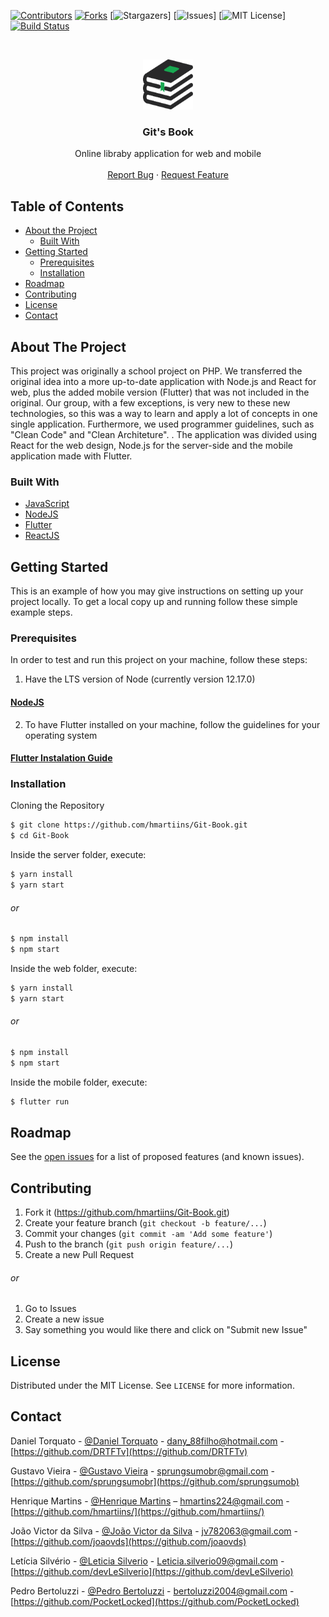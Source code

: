 [![Contributors][contributors-shield]][contributors-url]
[![Forks][forks-shield]][forks-url]
[![Stargazers][stars-shield]]
[![Issues][issues-shield]]
[![MIT License][license-shield]]
[![Build Status][travis-image]][travis-url]

<br />
<p align="center">
  <a href="https://github.com/hmartiins/Git-Book">
    <img src="docs/imagesReadme/GBVerde.png" alt="Logo" width="80" height="80">
  </a>

  <h3 align="center">Git's Book</h3>

  <p align="center">
    Online libraby application for web and mobile
    <br />
    <br />
    <a href="https://github.com/hmartiins/Git-Book/issues">Report Bug</a>
    ·
    <a href="https://github.com/hmartiins/Git-Book/issues">Request Feature</a>
  </p>
</p>

## Table of Contents

* [About the Project](#about-the-project)
  * [Built With](#built-with)
* [Getting Started](#getting-started)
  * [Prerequisites](#prerequisites)
  * [Installation](#installation)
* [Roadmap](#roadmap)
* [Contributing](#contributing)
* [License](#license)
* [Contact](#contact)

<!-- ABOUT THE PROJECT -->
## About The Project

<!-- [![Product Name Screen Shot][product-screenshot]](https://example.com) -->

This project was originally a school project on PHP. We transferred the original idea into a more up-to-date application with Node.js and React for web, plus the added mobile version (Flutter) that was not included in the original. Our group, with a few exceptions, is very new to these new technologies, so this was a way to learn and apply a lot of concepts in one single application. Furthermore, we used programmer guidelines, such as "Clean Code" and "Clean Architeture".
.
The application was divided using React for the web design, Node.js for the server-side and the mobile application made with Flutter.

### Built With

* [JavaScript](https://www.javascript.com/)
* [NodeJS](https://nodejs.org/en/)
* [Flutter](https://flutter.dev/?gclsrc=aw.ds&&gclid=CjwKCAjwps75BRAcEiwAEiACMZlRpBjVUw8SySX6rWh2jdJoggUnOcYBwTBMhzbv8tsQ9NvijIbvohoCTXcQAvD_BwE)
* [ReactJS](https://reactjs.org/)

<!-- GETTING STARTED -->
## Getting Started

This is an example of how you may give instructions on setting up your project locally.
To get a local copy up and running follow these simple example steps.

### Prerequisites

In order to test and run this project on your machine, follow these steps:
1. Have the LTS version of Node (currently version 12.17.0)

#### [NodeJS](https://nodejs.org/en/)

2. To have Flutter installed on your machine, follow the guidelines for your operating system

#### [Flutter Instalation Guide](https://flutter.dev/docs/get-started/install)


### Installation

Cloning the Repository

```sh
$ git clone https://github.com/hmartiins/Git-Book.git
$ cd Git-Book 
```

Inside the server folder, execute:

```sh
$ yarn install
$ yarn start
```

###### or

```sh
$ npm install
$ npm start
```

Inside the web folder, execute:

```sh
$ yarn install
$ yarn start 
```

###### or

```sh
$ npm install 
$ npm start 
```

Inside the mobile folder, execute:

```sh
$ flutter run
```

<!-- ROADMAP -->
## Roadmap

See the [open issues](https://github.com/hmartiins/Git-Book/issues) for a list of proposed features (and known issues).

<!-- CONTRIBUTING -->
## Contributing

1. Fork it (<https://github.com/hmartiins/Git-Book.git>)
2. Create your feature branch (`git checkout -b feature/...`)
3. Commit your changes (`git commit -am 'Add some feature'`)
4. Push to the branch (`git push origin feature/...`)
5. Create a new Pull Request

###### or

1. Go to Issues
2. Create a new issue
3. Say something you would like there and click on "Submit new Issue"

<!-- LICENSE -->
## License

Distributed under the MIT License. See `LICENSE` for more information.

<!-- CONTACT -->
## Contact

Daniel Torquato - [@Daniel Torquato](https://www.facebook.com/df777v) - dany_88filho@hotmail.com - [https://github.com/DRTFTv](https://github.com/DRTFTv)

Gustavo Vieira - [@Gustavo Vieira](https://www.facebook.com/gustavo.vieiradelacruz.9) - sprungsumobr@gmail.com - [https://github.com/sprungsumobr](https://github.com/sprungsumob)

Henrique Martins - [@Henrique Martins](https://www.facebook.com/profile.php?id=100004602799158) – hmartins224@gmail.com - [https://github.com/hmartiins/](https://github.com/hmartiins/)

João Victor da Silva - [@João Victor da Silva](https://www.facebook.com/profile.php?id=100015450819596) - jv782063@gmail.com - [https://github.com/joaovds](https://github.com/joaovds)

Letícia Silvério - [@Leticia Silverio](https://www.facebook.com/lele.silverio.14) - Leticia.silverio09@gmail.com - [https://github.com/devLeSilverio](https://github.com/devLeSilverio) 

Pedro Bertoluzzi - [@Pedro Bertoluzzi](https://www.facebook.com/pedroeduardo.bertoluzzi/) - bertoluzzi2004@gmail.com - [https://github.com/PocketLocked](https://github.com/PocketLocked) 

<!-- MARKDOWN LINKS & IMAGES -->
<!-- https://www.markdownguide.org/basic-syntax/#reference-style-links -->
[contributors-shield]: https://img.shields.io/github/contributors/hmartiins/Git-Book
[contributors-url]: https://img.shields.io/github/graphs/hmartiins/Git-Book
[forks-shield]: https://img.shields.io/github/forks/hmartiins/Git-Book
[forks-url]: https://github.com/othneildrew/Best-README-Template/network/members
[stars-shield]: https://img.shields.io/github/stars/hmartiins/Git-Book
[issues-shield]: https://img.shields.io/github/issues/hmartiins/Git-Book
[license-shield]: https://img.shields.io/github/license/hmartiins/Git-Book
[travis-image]: https://img.shields.io/travis/dbader/node-datadog-metrics/master.svg?style=flat-square
[travis-url]: https://travis-ci.org/dbader/node-datadog-metrics